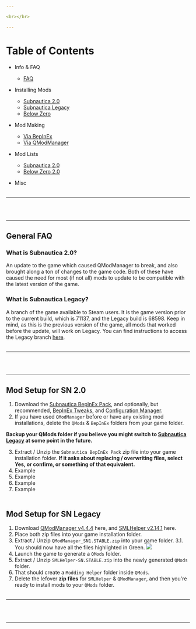 ```yaml
---

<br></br>

---
```


# Table of Contents

- Info & FAQ
  - [FAQ]()
- Installing Mods
  - [Subnautica 2.0]()
  - [Subnautica Legacy]()
  - [Below Zero]()
 
- Mod Making
  - [Via BepInEx]()
  - [Via QModManager]()
- Mod Lists
  - [Subnautica 2.0]()
  - [Below Zero 2.0]()
- Misc
<br></br>

---

<br></br>

---

## General FAQ
### What is Subnautica 2.0?
An update to the game which caused QModManager to break, and also brought along a ton of changes to the game code. Both of these have caused the need for most (if not all) mods to update to be compatible with the latest version of the game. 

### What is Subnautica Legacy?
A branch of the game available to Steam users. It is the game version prior to the current build, which is 71137, and the Legacy build is 68598.
Keep in mind, as this is the previous version of the game, all mods that worked before the update, will work on Legacy.
You can find instructions to access the Legacy branch [here]().
<br></br>

---

<br></br>

---

## Mod Setup for SN 2.0
 1. Download the [Subnautica BepInEx Pack](https://www.nexusmods.com/subnautica/mods/1108), and optionally, but recommended, [BepInEx Tweaks](https://www.nexusmods.com/subnautica/mods/1104?tab=description), and [Configuration Manager](https://www.nexusmods.com/subnautica/mods/1112).
 2. If you have used `QModManager` before or have any existing mod installations, delete the `QMods` & `BepInEx` folders from your game folder.
 
<strong>Backup your QMods folder if you believe you might switch to [Subnautica Legacy]() at some point in the future.</strong>

 3. Extract / Unzip the `Subnautica BepInEx Pack` zip file into your game installation folder. <strong>If it asks about replacing / overwriting files, select Yes, or confirm, or something of that equivalent.</strong>
 4. Example
 5. Example
 8. Example
 9. Example
<br></br>

## Mod Setup for SN Legacy
 1. Download [QModManager v4.4.4](https://github.com/SubnauticaModding/QModManager/releases/download/v4.4.4/QModManager_SN1.STABLE.zip) here, and [SMLHelper v2.14.1](https://github.com/SubnauticaModding/SMLHelper/releases/download/v2.14.1/SMLHelper_SN.STABLE.zip) here.
 2. Place both zip files into your game installation folder.
 3. Extract / Unzip `QModManager_SN1.STABLE.zip` into your game folder.
 3.1. You should now have all the files highlighted in Green.
 ![](https://snm.crd.co/assets/images/image01.jpg?v=e6c5ef0b)
 5. Launch the game to generate a `QMods` folder.
 6. Extract / Unzip `SMLHelper-SN.STABLE.zip` into the newly generated `QMods` folder.
 7. That should create a `Modding Helper` folder inside `QMods`.
 8. Delete the lefover <strong>zip files</strong> for `SMLHelper` & `QModManager`, and then you're ready to install mods to your `QMods` folder.
<br></br>

---

<br></br>

---
